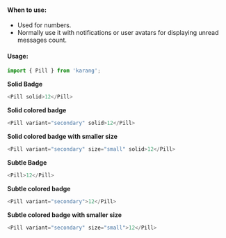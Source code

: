#### When to use:
* Used for numbers.
* Normally use it with notifications or user avatars for displaying unread messages count.

#### Usage:

```js static
import { Pill } from 'karang';
```

**Solid Badge**
```js
<Pill solid>12</Pill>
```

**Solid colored badge**
```js
<Pill variant="secondary" solid>12</Pill>
```

**Solid colored badge with smaller size**
```js
<Pill variant="secondary" size="small" solid>12</Pill>
```

**Subtle Badge**
```js
<Pill>12</Pill>
```

**Subtle colored badge**
```js
<Pill variant="secondary">12</Pill>
```

**Subtle colored badge with smaller size**
```js
<Pill variant="secondary" size="small">12</Pill>
```
